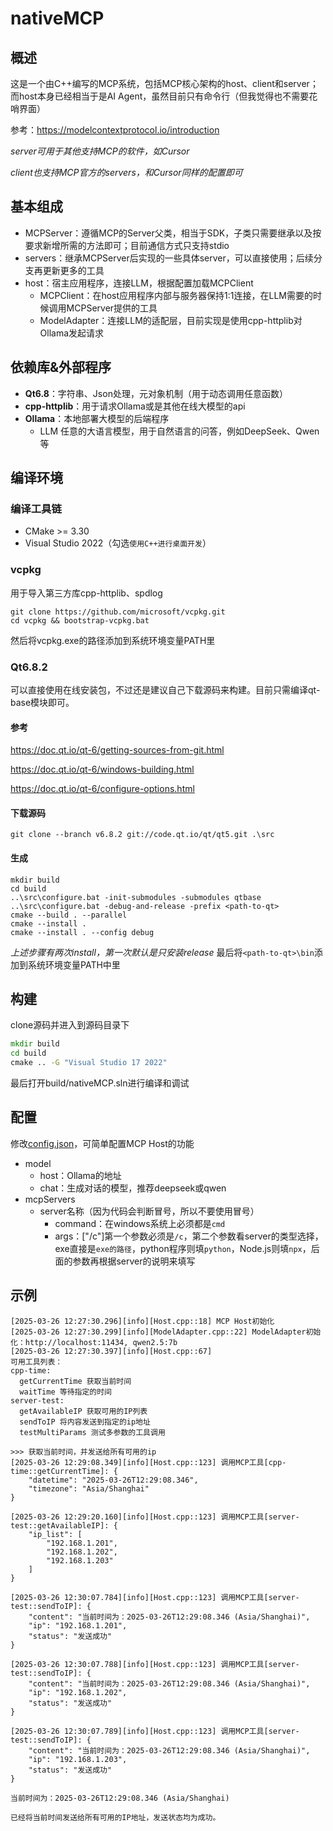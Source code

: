 # nativeMCP

## 概述
这是一个由C++编写的MCP系统，包括MCP核心架构的host、client和server；而host本身已经相当于是AI Agent，虽然目前只有命令行（但我觉得也不需要花哨界面）

参考：https://modelcontextprotocol.io/introduction

*server可用于其他支持MCP的软件，如Cursor*

*client也支持MCP官方的servers，和Cursor同样的配置即可*

## 基本组成
- MCPServer：遵循MCP的Server父类，相当于SDK，子类只需要继承以及按要求新增所需的方法即可；目前通信方式只支持stdio
- servers：继承MCPServer后实现的一些具体server，可以直接使用；后续分支再更新更多的工具
- host：宿主应用程序，连接LLM，根据配置加载MCPClient
	- MCPClient：在host应用程序内部与服务器保持1:1连接，在LLM需要的时候调用MCPServer提供的工具
	- ModelAdapter：连接LLM的适配层，目前实现是使用cpp-httplib对Ollama发起请求

## 依赖库&外部程序
- **Qt6.8**：字符串、Json处理，元对象机制（用于动态调用任意函数）
- **cpp-httplib**：用于请求Ollama或是其他在线大模型的api
- **Ollama**：本地部署大模型的后端程序
	- LLM 任意的大语言模型，用于自然语言的问答，例如DeepSeek、Qwen等

## 编译环境
### 编译工具链
- CMake >= 3.30
- Visual Studio 2022（勾选`使用C++进行桌面开发`）

### vcpkg
用于导入第三方库cpp-httplib、spdlog
```
git clone https://github.com/microsoft/vcpkg.git
cd vcpkg && bootstrap-vcpkg.bat
```
然后将vcpkg.exe的路径添加到系统环境变量PATH里

### Qt6.8.2
可以直接使用在线安装包，不过还是建议自己下载源码来构建。目前只需编译qt-base模块即可。

#### 参考
https://doc.qt.io/qt-6/getting-sources-from-git.html

https://doc.qt.io/qt-6/windows-building.html

https://doc.qt.io/qt-6/configure-options.html

#### 下载源码
`git clone --branch v6.8.2 git://code.qt.io/qt/qt5.git .\src`

#### 生成
```
mkdir build
cd build
..\src\configure.bat -init-submodules -submodules qtbase
..\src\configure.bat -debug-and-release -prefix <path-to-qt>
cmake --build . --parallel
cmake --install .
cmake --install . --config debug
```
*上述步骤有两次install，第一次默认是只安装release*
最后将`<path-to-qt>\bin`添加到系统环境变量PATH中里

## 构建
clone源码并进入到源码目录下
```cmd
mkdir build
cd build
cmake .. -G "Visual Studio 17 2022"
```

最后打开build/nativeMCP.sln进行编译和调试

## 配置
修改[config.json](./host/config.json)，可简单配置MCP Host的功能
- model
	- host：Ollama的地址
	- chat：生成对话的模型，推荐deepseek或qwen
- mcpServers
	- server名称（因为代码会判断冒号，所以不要使用冒号）
		- command：在windows系统上必须都是`cmd`
		- args：["/c"]第一个参数必须是`/c`，第二个参数看server的类型选择，exe直接是`exe的路径`，python程序则填`python`，Node.js则填`npx`，后面的参数再根据server的说明来填写

## 示例
```text
[2025-03-26 12:27:30.296][info][Host.cpp::18] MCP Host初始化
[2025-03-26 12:27:30.299][info][ModelAdapter.cpp::22] ModelAdapter初始化：http://localhost:11434, qwen2.5:7b
[2025-03-26 12:27:30.397][info][Host.cpp::67]
可用工具列表：
cpp-time:
  getCurrentTime 获取当前时间
  waitTime 等待指定的时间
server-test:
  getAvailableIP 获取可用的IP列表
  sendToIP 将内容发送到指定的ip地址
  testMultiParams 测试多参数的工具调用

>>> 获取当前时间，并发送给所有可用的ip
[2025-03-26 12:29:08.349][info][Host.cpp::123] 调用MCP工具[cpp-time::getCurrentTime]: {
    "datetime": "2025-03-26T12:29:08.346",
    "timezone": "Asia/Shanghai"
}

[2025-03-26 12:29:20.160][info][Host.cpp::123] 调用MCP工具[server-test::getAvailableIP]: {
    "ip_list": [
        "192.168.1.201",
        "192.168.1.202",
        "192.168.1.203"
    ]
}

[2025-03-26 12:30:07.784][info][Host.cpp::123] 调用MCP工具[server-test::sendToIP]: {
    "content": "当前时间为：2025-03-26T12:29:08.346 (Asia/Shanghai)",
    "ip": "192.168.1.201",
    "status": "发送成功"
}

[2025-03-26 12:30:07.788][info][Host.cpp::123] 调用MCP工具[server-test::sendToIP]: {
    "content": "当前时间为：2025-03-26T12:29:08.346 (Asia/Shanghai)",
    "ip": "192.168.1.202",
    "status": "发送成功"
}

[2025-03-26 12:30:07.789][info][Host.cpp::123] 调用MCP工具[server-test::sendToIP]: {
    "content": "当前时间为：2025-03-26T12:29:08.346 (Asia/Shanghai)",
    "ip": "192.168.1.203",
    "status": "发送成功"
}

当前时间为：2025-03-26T12:29:08.346 (Asia/Shanghai)

已经将当前时间发送给所有可用的IP地址，发送状态均为成功。

```